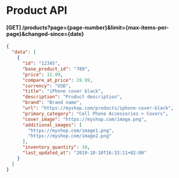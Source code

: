 # Product API

#### [GET] /products?page={page-number}&limit={max-items-per-page}&changed-since={date}

```JSON
{
  "data": [
    {
      "id": "12345",
      "base_product_id": "789",
      "price": 12.99,
      "compare_at_price": 19.99,
      "currency": "USD",
      "title": "iPhone cover black",
      "description": "Product description",
      "brand": "Brand name",
      "url": "https://myshop.com/products/iphone-cover-black",
      "primary_category": "Cell Phone Accessories > Covers",
      "cover_image": "https://myshop.com/image.png",
      "additional_images": [
        "https://myshop.com/image1.png",
        "https://myshop.com/image2.png"
      ],
      "inventory_quantity": 10,
      "last_updated_at": "2019-10-10T16:33:11+02:00"
    }
  ]
}
```
